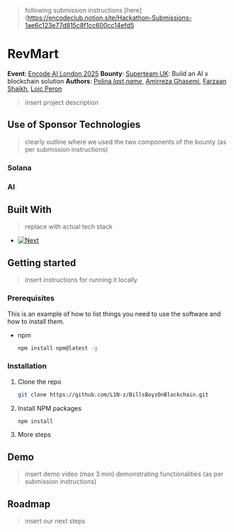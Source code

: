 > following submission instructions [here](https://encodeclub.notion.site/Hackathon-Submissions-1ae6c123e77d815c8f1cc600cc14efd5

# RevMart
**Event**: [Encode AI London 2025](https://lu.ma/AI-London-2025)
**Bounty**: [Superteam UK](https://bento.me/superteamuk): Build an AI x blockchain solution
**Authors**: [Polina _last name_](https://github.com/L1N-z), [Amirreza Ghasemi](), [Farzaan Shaikh](), [Loic Peron](https://github.com/PeronLo)

> insert project description

## Use of Sponsor Technologies

> clearly outline where we used the two components of the bounty (as per submission instructions)

### Solana

### AI

## Built With
> replace with actual tech stack
* [![Next][Next.js]][Next-url]

## Getting started
> insert instructions for running it locally

### Prerequisites

This is an example of how to list things you need to use the software and how to install them.
* npm
  ```sh
  npm install npm@latest -g
  ```

### Installation

1. Clone the repo
   ```sh
   git clone https://github.com/L1N-z/BillsBoyzOnBlockchain.git
   ```
2. Install NPM packages
   ```sh
   npm install
   ```
3. More steps


## Demo
> insert demo video (max 3 min) demonstrating functionalities (as per submission instructions)


## Roadmap
> insert our next steps


<!-- LINKS -->
[Next.js]: https://img.shields.io/badge/next.js-000000?style=for-the-badge&logo=nextdotjs&logoColor=white
[Next-url]: https://nextjs.org/
